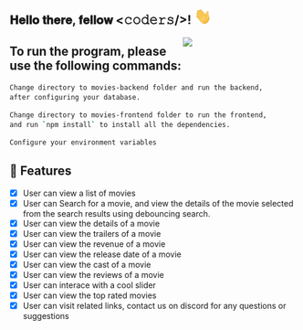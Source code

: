 <h2> 𝐇𝐞𝐥𝐥𝐨 𝐭𝐡𝐞𝐫𝐞, 𝐟𝐞𝐥𝐥𝐨𝐰 <𝚌𝚘𝚍𝚎𝚛𝚜/>!  <img src="https://raw.githubusercontent.com/ABSphreak/ABSphreak/master/gifs/Hi.gif" width="30"></h2>

<img align='right' src='https://user-images.githubusercontent.com/5713670/87202985-820dcb80-c2b6-11ea-9f56-7ec461c497c3.gif' width='200"'>

## To run the program, please use the following commands:

```sh
Change directory to movies-backend folder and run the backend,
after configuring your database.
```

```sh
Change directory to movies-frontend folder to run the frontend,
and run `npm install` to install all the dependencies.
```

```sh
Configure your environment variables
```

<!-- main features -->

## 📝 Features

- [x] User can view a list of movies
- [x] User can Search for a movie, and view the details of the movie selected from the search results using debouncing search.
- [x] User can view the details of a movie
- [x] User can view the trailers of a movie
- [x] User can view the revenue of a movie
- [x] User can view the release date of a movie
- [x] User can view the cast of a movie
- [x] User can view the reviews of a movie
- [x] User can interace with a cool slider
- [x] User can view the top rated movies
- [x] User can visit related links, contact us on discord for any questions or suggestions

